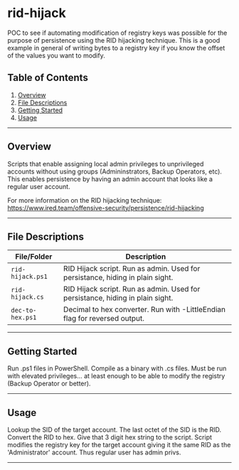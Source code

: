 # rid-hijack

POC to see if automating modification of registry keys was possible for the purpose of persistence using the RID hijacking technique. This is a good example in general of writing bytes to a registry key if you know the offset of the values you want to modify.

## Table of Contents
1. [Overview](#overview)
2. [File Descriptions](#file-descriptions)
3. [Getting Started](#getting-started)
4. [Usage](#usage)

---

## Overview

Scripts that enable assigning local admin privileges to unprivileged accounts without using groups (Admininstrators, Backup Operators, etc). This enables persistence by having an admin account that looks like a regular user account.  

For more information on the RID hijacking technique:
https://www.ired.team/offensive-security/persistence/rid-hijacking  

---

## File Descriptions

| **File/Folder**       | **Description**                                                                 |
|------------------------|---------------------------------------------------------------------------------|
| `rid-hijack.ps1`       | RID Hijack script. Run as admin. Used for persistance, hiding in plain sight.   |
| `rid-hijack.cs`        | RID Hijack script. Run as admin. Used for persistance, hiding in plain sight.   |
| `dec-to-hex.ps1`       | Decimal to hex converter. Run with -LittleEndian flag for reversed output.      |

---

## Getting Started  

Run .ps1 files in PowerShell. Compile as a binary with .cs files. Must be run with elevated privileges... at least enough to be able to modify the registry (Backup Operator or better).

---

## Usage

Lookup the SID of the target account. The last octet of the SID is the RID. Convert the RID to hex. Give that 3 digit hex string to the script. Script modifies the registry key for the target account giving it the same RID as the 'Administrator' account. Thus regular user has admin privs.

---
